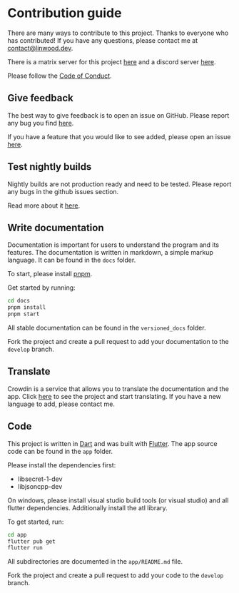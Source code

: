 # Contribution guide

There are many ways to contribute to this project.
Thanks to everyone who has contributed!
If you have any questions, please contact me at [contact@linwood.dev](mailto:contact@linwood.dev).

There is a matrix server for this project [here](https://linwood.dev/matrix) and a discord server [here](https://discord.linwood.dev).

Please follow the [Code of Conduct](https://butterfly.linwood.dev/code-of-conduct).

## Give feedback

The best way to give feedback is to open an issue on GitHub.
Please report any bug you find [here](https://github.com/LinwoodDev/Butterfly/issues/new?assignees=CodeDoctorDE&labels=bug%2Ctriage&template=bug_report.yml&title=%5BBug%5D%3A+).

If you have a feature that you would like to see added, please open an issue [here](https://github.com/LinwoodDev/Butterfly/issues/new?assignees=CodeDoctorDE&labels=enhancement%2Ctriage&template=feature_request.yml&title=%5BFeature+request%5D%3A+).

## Test nightly builds

Nightly builds are not production ready and need to be tested.
Please report any bugs in the github issues section.

Read more about it [here](https://butterfly.linwood.dev/nightly).

## Write documentation

Documentation is important for users to understand the program and its features.
The documentation is written in markdown, a simple markup language. It can be found in the `docs` folder.

To start, please install [pnpm](https://pnpm.io/installation).

Get started by running:

```bash
cd docs
pnpm install
pnpm start
```

All stable documentation can be found in the `versioned_docs` folder.

Fork the project and create a pull request to add your documentation to the `develop` branch.

## Translate

Crowdin is a service that allows you to translate the documentation and the app.
Click [here](https://linwood.dev/butterfly/crowdin) to see the project and start translating.
If you have a new language to add, please contact me.

## Code

This project is written in [Dart](https://dart.dev/) and was built with [Flutter](https://flutter.dev/).
The app source code can be found in the `app` folder.

Please install the dependencies first:

- libsecret-1-dev
- libjsoncpp-dev

On windows, please install visual studio build tools (or visual studio) and all flutter dependencies. Additionally install the atl library.

To get started, run:

```bash
cd app
flutter pub get
flutter run
```

All subdirectories are documented in the `app/README.md` file.

Fork the project and create a pull request to add your code to the `develop` branch.
